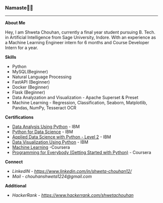 ### Namaste🙏🏼
*****

**About Me**

  Hey, I am Shweta Chouhan, currently a final year student pursuing B. Tech. in Artificial Intelligence from Sage University, Indore. With an experience as a Machine Learning Engineer intern for 6 months and Course Developer Intern for a year.
  
**Skills**
* Python
* MySQL(Beginner)
* Natural Language Processing
* FastAPI (Beginner)
* Docker (Beginner)
* Flask (Beginner)
* Data Analyzation and Visualization - Apache Superset & Preset
* Machine Learning - Regression, Classification, Seaborn, Matplotlib, Pandas, NumPy, Tesseract OCR
    
**Certifications**

+ [Data Analysis Using Python](https://www.credly.com/badges/e210ac47-a645-46e7-9551-281b2f6272df) - IBM
+ [Python for Data Science](https://www.credly.com/badges/84e7f62d-4ed8-4dc8-ab76-7b4b63b138ab) - IBM  
+ [Applied Data Science with Python - Level 2](https://www.credly.com/badges/49417c36-95e8-43df-ad28-6065e5dcc4ca) - IBM  
+ [Data Visualization Using Python](https://www.credly.com/badges/62e22c5f-26b8-433d-b4cd-516131014745) - IBM 
+ [Machine Learning](https://coursera.org/share/ca85370fd2b28ac1d569bb6888aff857) -Coursera  
+ [Programming for Everybody (Getting Started with Python)](https://coursera.org/share/07684c82a99127f6a529026961c1e1a7) - Coursera 

**Connect**
* _LinkedIN - https://www.linkedin.com/in/shweta-chouhan12/_
* _Mail - chouhanshweta1224@gmail.com_

**Additional**
* _HackerRank - https://www.hackerrank.com/shwetachouhan_
  
<!---
chouhan-shweta/chouhan-shweta is a ✨ special ✨ repository because its `README.md` (this file) appears on your GitHub profile.
You can click the Preview link to take a look at your changes.
--->
